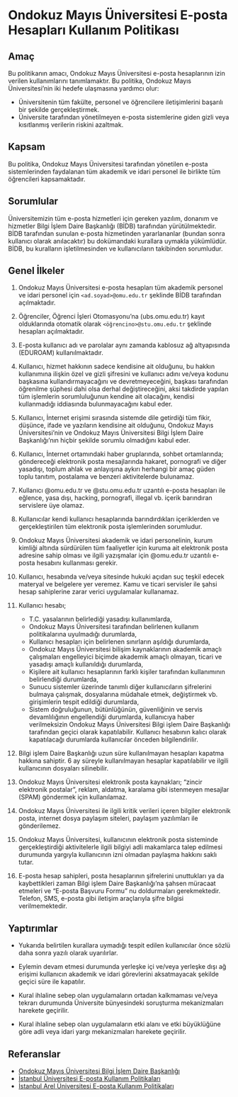 Ondokuz Mayıs Üniversitesi E-posta Hesapları Kullanım Politikası
===============================================================

Amaç
----

Bu politikanın amacı, Ondokuz Mayıs Üniversitesi  e-posta hesaplarının  izin
verilen kullanımlarını tanımlamaktır. Bu politika, Ondokuz Mayıs
Üniversitesi’nin iki hedefe ulaşmasına yardımcı olur:

- Üniversitenin tüm fakülte, personel ve öğrencilere iletişimlerini başarılı bir
  şekilde gerçekleştirmek.
- Üniversite tarafından yönetilmeyen e-posta sistemlerine giden gizli veya
  kısıtlanmış verilerin riskini azaltmak.

Kapsam
------

Bu politika, Ondokuz Mayıs Üniversitesi tarafından yönetilen e-posta
sistemlerinden faydalanan tüm akademik ve idari personel ile birlikte tüm
öğrencileri kapsamaktadır.

Sorumlular
----------

Üniversitemizin tüm e-posta hizmetleri için gereken yazılım, donanım ve
hizmetler Bilgi İşlem Daire Başkanlığı (BİDB) tarafından yürütülmektedir. BİDB
tarafından sunulan e-posta hizmetinden yararlananlar (bundan sonra kullanıcı
olarak anılacaktır) bu dokümandaki kurallara uymakla yükümlüdür. BİDB, bu
kuralların işletilmesinden ve kullanıcıların takibinden sorumludur.

Genel İlkeler
-------------

1. Ondokuz Mayıs Üniversitesi e-posta hesapları tüm akademik personel ve idari
   personel için `<ad.soyad>@omu.edu.tr` şeklinde BİDB tarafından açılmaktadır.

1. Öğrenciler,  Öğrenci İşleri Otomasyonu’na (ubs.omu.edu.tr) kayıt olduklarında
   otomatik olarak `<öğrencino>@stu.omu.edu.tr` şeklinde hesapları açılmaktadır.

1. E-posta kullanıcı adı ve parolalar aynı zamanda kablosuz ağ altyapısında
   (EDUROAM) kullanılmaktadır.

1. Kullanıcı, hizmet hakkının sadece kendisine ait olduğunu, bu hakkın
   kullanımına ilişkin özel ve gizli şifresini ve kullanıcı adını ve/veya kodunu
   başkasına kullandırmayacağını ve devretmeyeceğini, başkası tarafından
   öğrenilme şüphesi dahi olsa derhal değiştireceğini, aksi takdirde yapılan tüm
   işlemlerin sorumluluğunun kendine ait olacağını, kendisi kullanmadığı
   iddiasında bulunmayacağını kabul eder.

1. Kullanıcı, İnternet erişimi sırasında sistemde dile getirdiği tüm fikir,
   düşünce, ifade ve yazıların kendisine ait olduğunu, Ondokuz Mayıs
   Üniversitesi’nin ve Ondokuz Mayıs Üniversitesi Bilgi İşlem Daire
   Başkanlığı’nın hiçbir şekilde sorumlu olmadığını kabul eder.

1. Kullanıcı, İnternet ortamındaki haber gruplarında, sohbet ortamlarında;
   göndereceği elektronik posta mesajlarında hakaret, pornografi ve diğer
   yasadışı, toplum ahlak ve anlayışına aykırı herhangi bir amaç güden toplu
   tanıtım, postalama ve benzeri aktivitelerde bulunamaz.

1. Kullanıcı @omu.edu.tr ve @stu.omu.edu.tr uzantılı e-posta hesapları ile
   eğlence, yasa dışı, hacking, pornografi, illegal vb. içerik barındıran
   servislere üye olamaz.

1. Kullanıcılar kendi kullanıcı hesaplarında barındırdıkları içeriklerden ve
   gerçekleştirilen tüm elektronik posta işlemlerinden sorumludur.

1. Ondokuz Mayıs Üniversitesi akademik ve idari personelinin, kurum kimliği
   altında sürdürülen tüm faaliyetler için kuruma ait elektronik posta adresine
   sahip olması ve ilgili yazışmalar için @omu.edu.tr uzantılı e-posta hesabını
   kullanması gerekir.

1. Kullanıcı, hesabında ve/veya sitesinde hukuki açıdan suç teşkil edecek
    materyal ve belgelere yer veremez. Kamu ve ticari servisler ile şahsi hesap
    sahiplerine zarar verici uygulamalar kullanamaz.

1. Kullanıcı hesabı;
   - T.C. yasalarının belirlediği yasadışı kullanımlarda,
   - Ondokuz Mayıs Üniversitesi tarafından belirlenen kullanım politikalarına
     uyulmadığı durumlarda,
   - Kullanıcı hesapları için belirlenen sınırların aşıldığı durumlarda,
   - Ondokuz Mayıs  Üniversitesi bilişim kaynaklarının akademik amaçlı
     çalışmaları engelleyici biçimde akademik amaçlı olmayan, ticari ve yasadışı
     amaçlı kullanıldığı durumlarda,
   - Kişilere ait kullanıcı hesaplarının farklı kişiler tarafından kullanımının
     belirlendiği durumlarda,
   - Sunucu sistemler üzerinde tanımlı diğer kullanıcıların şifrelerini bulmaya
     çalışmak, dosyalarına müdahale etmek, değiştirmek vb. girişimlerin tespit
     edildiği durumlarda,
   - Sistem doğruluğunun, bütünlüğünün, güvenliğinin ve servis devamlılığının
     engellendiği durumlarda, kullanıcıya haber verilmeksizin Ondokuz Mayıs
     Üniversitesi Bilgi işlem Daire Başkanlığı tarafından geçici olarak
     kapatılabilir. Kullanıcı hesabının kalıcı olarak kapatılacağı durumlarda
     kullanıcılar önceden bilgilendirilir.

1. Bilgi işlem Daire Başkanlığı uzun süre kullanılmayan hesapları kapatma
    hakkına sahiptir. 6 ay süreyle kullanılmayan hesaplar kapatılabilir ve
    ilgili kullanıcının dosyaları silinebilir.

1. Ondokuz Mayıs Üniversitesi elektronik posta kaynakları; “zincir elektronik
    postalar”, reklam, aldatma, karalama gibi istenmeyen mesajlar (SPAM)
    göndermek için kullanılamaz.

1. Ondokuz Mayıs Üniversitesi ile ilgili kritik verileri içeren bilgiler
    elektronik posta, internet dosya paylaşım siteleri, paylaşım yazılımları ile
    gönderilemez.

1. Ondokuz Mayıs Üniversitesi, kullanıcının elektronik posta sisteminde
    gerçekleştirdiği aktivitelerle ilgili bilgiyi adli makamlarca talep edilmesi
    durumunda yargıyla kullanıcının izni olmadan paylaşma hakkını saklı tutar.

1. E-posta hesap sahipleri, posta hesaplarının şifrelerini unuttukları ya da
    kaybettikleri zaman Bilgi işlem Daire Başkanlığı’na şahsen müracaat etmeleri
    ve “E-posta Başvuru Formu” nu doldurmaları gerekmektedir. Telefon, SMS,
    e-posta gibi iletişim araçlarıyla şifre bilgisi verilmemektedir.

Yaptırımlar
-----------

- Yukarıda belirtilen kurallara uymadığı tespit edilen kullanıcılar önce sözlü
  daha sonra yazılı olarak uyarılırlar.

- Eylemin devam etmesi durumunda yerleşke içi ve/veya yerleşke dışı ağ erişimi
  kullanıcın akademik ve idari görevlerini aksatmayacak şekilde geçici süre ile
  kapatılır.

- Kural ihlaline sebep olan uygulamaların ortadan kalkmaması ve/veya tekrarı
  durumunda Üniversite bünyesindeki soruşturma mekanizmaları harekete geçirilir.

- Kural ihlaline sebep olan uygulamaların etki alanı ve etki büyüklüğüne göre
  adli veya idari yargı mekanizmaları harekete geçirilir.

Referanslar
-----------

- [Ondokuz Mayıs Üniversitesi Bilgi İşlem Daire Başkanlığı](http://bidb.omu.edu.tr/tr/hizmetler/eposta)
- [İstanbul Üniversitesi E-posta Kullanım Politikaları](http://cdn.istanbul.edu.tr/statics/bilgiislem.istanbul.edu.tr/wp-content/uploads/2012/02/EPK-TL-01.pdf)
- [İstanbul Arel Üniversitesi E-posta Kullanım Politikaları](https://www.arel.edu.tr/bilgi-islem-daire-baskanligi/politikalarimiz/e-posta-kullanim-politikasi)